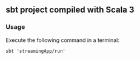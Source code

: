 ## sbt project compiled with Scala 3

### Usage

Execute the following command in a terminal:

```
sbt 'streamingApp/run'
```
